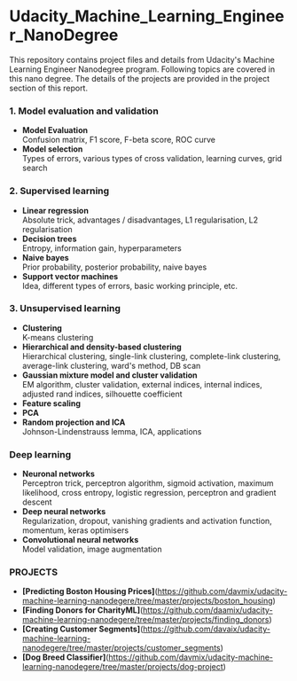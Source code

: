 # Udacity_Machine_Learning_Engineer_NanoDegree

This repository contains project files and details from Udacity's Machine Learning Engineer Nanodegree program. Following topics are covered in this nano degree. The details of the projects are provided in the project section of this report. 

### 1. Model evaluation and validation

- **Model Evaluation**  
  Confusion matrix, F1 score, F-beta score, ROC curve
- **Model selection**  
  Types of errors, various types of cross validation, learning curves, grid search

### 2. Supervised learning

- **Linear regression**  
  Absolute trick, advantages / disadvantages, L1 regularisation, L2 regularisation
- **Decision trees**  
  Entropy, information gain, hyperparameters
- **Naive bayes**  
  Prior probability, posterior probability, naive bayes
- **Support vector machines**  
  Idea, different types of errors, basic working principle, etc.

### 3. Unsupervised learning

- **Clustering**  
  K-means clustering
- **Hierarchical and density-based clustering**    
  Hierarchical clustering, single-link clustering, complete-link clustering, average-link clustering, ward's method, DB scan
- **Gaussian mixture model and cluster validation**  
  EM algorithm, cluster validation, external indices, internal indices, adjusted rand indices, silhouette coefficient
- **Feature scaling**  
- **PCA**  
- **Random projection and ICA**  
  Johnson-Lindenstrauss lemma, ICA, applications

### Deep learning

- **Neuronal networks**  
  Perceptron trick, perceptron algorithm, sigmoid activation, maximum likelihood, cross entropy, logistic regression, perceptron and gradient descent
- **Deep neural networks**    
  Regularization, dropout, vanishing gradients and activation function, momentum, keras optimisers
- **Convolutional neural networks**  
  Model validation, image augmentation

### PROJECTS

- **[Predicting Boston Housing Prices]**(https://github.com/davmix/udacity-machine-learning-nanodegere/tree/master/projects/boston_housing)
- **[Finding Donors for CharityML]**(https://github.com/daamix/udacity-machine-learning-nanodegere/tree/master/projects/finding_donors)
- **[Creating Customer Segments]**(https://github.com/davaix/udacity-machine-learning-nanodegere/tree/master/projects/customer_segments)
- **[Dog Breed Classifier]**(https://github.com/davmix/udacity-machine-learning-nanodegere/tree/master/projects/dog-project)



